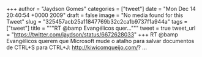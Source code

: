 
+++
author = "Jaydson Gomes"
categories = ["tweet"]
date = "Mon Dec 14 20:40:54 +0000 2009"
draft = false
image = "No media found for this Tweet"
slug = "325457acb25a11847769b32c2ca1b9737f1a944a"
tags = ["tweet"]
title = """RT @bamp Evangélicos quer..."""
tweet = true
tweet_url = "https://twitter.com/jaydson/status/6672628033"
+++
RT @bamp Evangélicos querem que Microsoft mude o atalho para salvar documentos de CTRL+S para CTRL+J: http://kiwicomqueijo.com/? ...
